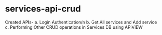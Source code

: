 # services-api-crud
Created APIs-
a. Login Authentication/n
b. Get All services and Add service
c. Performing Other CRUD operations in Services DB using APIVIEW
